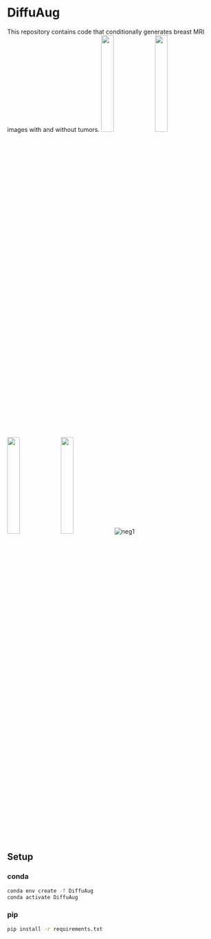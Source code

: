 # DiffuAug
This repository contains code that conditionally generates breast MRI images with and without tumors.
<img src="https://github.com/ArtistDeveloper/DiffuAug/assets/40491724/25ddfe70-7072-4ed4-9fcd-cbad2932a6b8" width="24%" /> <img src="이미지2_주소" width="24%" /> <img src="이미지3_주소" width="24%" /> <img src="이미지4_주소" width="24%" />
![neg1](https://github.com/ArtistDeveloper/DiffuAug/assets/40491724/25ddfe70-7072-4ed4-9fcd-cbad2932a6b8)


## Setup
### conda
```bash
conda env create -f DiffuAug
conda activate DiffuAug
```

### pip
```bash
pip install -r requirements.txt
```
